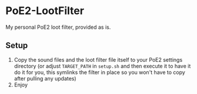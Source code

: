 # PoE2-LootFilter
My personal PoE2 loot filter, provided as is.

## Setup
1. Copy the sound files and the loot filter file itself to your PoE2 settings directory (or adjust `TARGET_PATH` in `setup.sh` and then execute it to have it do it for you, this symlinks the filter in place so you won't have to copy after pulling any updates)
2. Enjoy